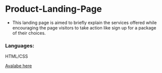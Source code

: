 # Product-Landing-Page

- This landing page is aimed to briefly explain the services offered while encouraging the page visitors to take action like sign up for a package of their choices. 
### Languages:
HTML/CSS

<a href="https://codepen.io/peterndumba/full/pmwmMG"> Avalabe here </a>
